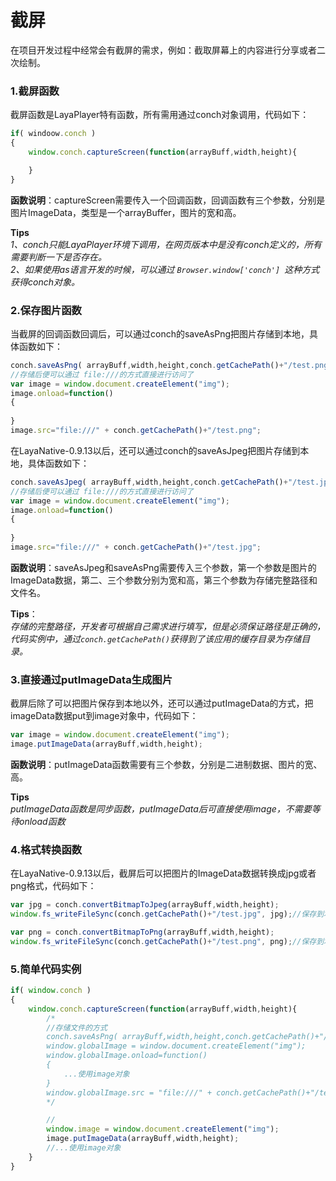 # 截屏

在项目开发过程中经常会有截屏的需求，例如：截取屏幕上的内容进行分享或者二次绘制。

### 1.截屏函数

截屏函数是LayaPlayer特有函数，所有需用通过conch对象调用，代码如下：
```javascript
if( windoow.conch )
{
    window.conch.captureScreen(function(arrayBuff,width,height){

    }
}
```
**函数说明**：captureScreen需要传入一个回调函数，回调函数有三个参数，分别是图片ImageData，类型是一个arrayBuffer，图片的宽和高。  

**Tips**  
*1、conch只能LayaPlayer环境下调用，在网页版本中是没有conch定义的，所有需要判断一下是否存在。*  
*2、如果使用as语言开发的时候，可以通过 `Browser.window['conch'] `这种方式获得conch对象。*

### 2.保存图片函数

当截屏的回调函数回调后，可以通过conch的saveAsPng把图片存储到本地，具体函数如下：

```javascript
conch.saveAsPng( arrayBuff,width,height,conch.getCachePath()+"/test.png" );
//存储后便可以通过 file:///的方式直接进行访问了
var image = window.document.createElement("img");
image.onload=function()
{	
	
}
image.src="file:///" + conch.getCachePath()+"/test.png";
```
在LayaNative-0.9.13以后，还可以通过conch的saveAsJpeg把图片存储到本地，具体函数如下：  

```javascript
conch.saveAsJpeg( arrayBuff,width,height,conch.getCachePath()+"/test.jpg" );
//存储后便可以通过 file:///的方式直接进行访问了
var image = window.document.createElement("img");
image.onload=function()
{	
	
}
image.src="file:///" + conch.getCachePath()+"/test.jpg";
```


**函数说明**：saveAsJpeg和saveAsPng需要传入三个参数，第一个参数是图片的ImageData数据，第二、三个参数分别为宽和高，第三个参数为存储完整路径和文件名。  

**Tips**：  
*存储的完整路径，开发者可根据自己需求进行填写，但是必须保证路径是正确的，代码实例中，通过`conch.getCachePath()`获得到了该应用的缓存目录为存储目录。*


### 3.直接通过putImageData生成图片
截屏后除了可以把图片保存到本地以外，还可以通过putImageData的方式，把imageData数据put到image对象中，代码如下：
```javascript
var image = window.document.createElement("img");
image.putImageData(arrayBuff,width,height);
```
**函数说明**：putImageData函数需要有三个参数，分别是二进制数据、图片的宽、高。

**Tips**  
*putImageData函数是同步函数，putImageData后可直接使用image，不需要等待onload函数*
### 4.格式转换函数
在LayaNative-0.9.13以后，截屏后可以把图片的ImageData数据转换成jpg或者png格式，代码如下：
```javascript
var jpg = conch.convertBitmapToJpeg(arrayBuff,width,height);
window.fs_writeFileSync(conch.getCachePath()+"/test.jpg", jpg);//保存到本地或者其他操作

var png = conch.convertBitmapToPng(arrayBuff,width,height);
window.fs_writeFileSync(conch.getCachePath()+"/test.png", png);//保存到本地或者其他操作
```
### 5.简单代码实例

```javascript
if( window.conch )
{
    window.conch.captureScreen(function(arrayBuff,width,height){
        /*
        //存储文件的方式
        conch.saveAsPng( arrayBuff,width,height,conch.getCachePath()+"/test.png" );
        window.globalImage = window.document.createElement("img");
		window.globalImage.onload=function()
		{
			...使用image对象
		}
		window.globalImage.src = "file:///" + conch.getCachePath()+"/test.png";
        */

        //
        window.image = window.document.createElement("img");
        image.putImageData(arrayBuff,width,height);
        //...使用image对象
    }
}

```
